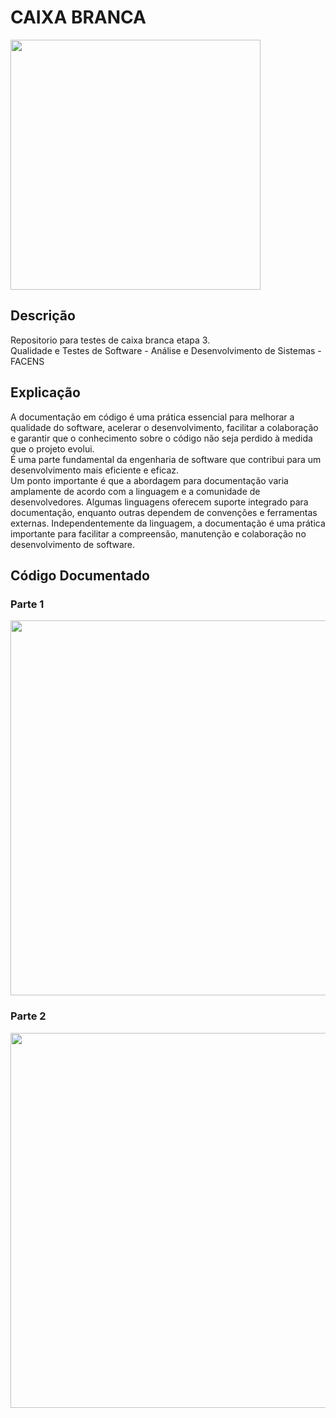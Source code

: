 # CAIXA BRANCA
<div>
  <img src="https://github.com/JoseMRezende/White-Box/assets/112033771/5d1bca46-ef09-4f09-a510-e30cdea8a7dc" width="400px" /></br>
</div>

## Descrição

Repositorio para testes de caixa branca etapa 3.</br>
Qualidade e Testes de Software - Análise e Desenvolvimento de Sistemas - FACENS</br>

## Explicação

A documentação em código é uma prática essencial para melhorar a qualidade do software, acelerar o desenvolvimento, facilitar a colaboração e garantir que o conhecimento sobre o código não seja perdido à medida que o projeto evolui.</br>
É uma parte fundamental da engenharia de software que contribui para um desenvolvimento mais eficiente e eficaz.</br>
Um ponto importante é que a abordagem para documentação varia amplamente de acordo com a linguagem e a comunidade de desenvolvedores. Algumas linguagens oferecem suporte integrado para
documentação, enquanto outras dependem de convenções e ferramentas externas. Independentemente da linguagem, a documentação é uma prática importante para facilitar a compreensão, manutenção e
colaboração no desenvolvimento de software.</br>


## Código Documentado

### Parte 1

<div>
  <img src="https://github.com/JoseMRezende/White-Box/assets/112033771/6b85b585-0693-4214-a1f1-a325eff4e07f" width="600px" /></br>
</div>

### Parte 2

<div>
  <img src="https://github.com/JoseMRezende/White-Box/assets/112033771/db6065f0-9b16-4cad-b303-f5115d817f33" width="600px" /></br>
</div>
